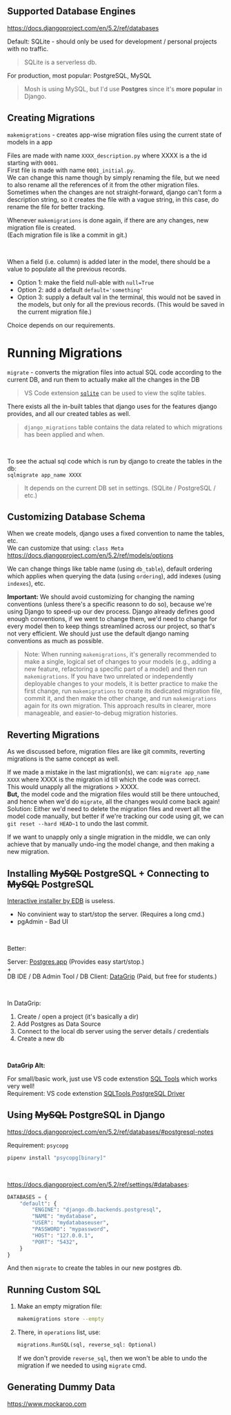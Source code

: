 ## Supported Database Engines

https://docs.djangoproject.com/en/5.2/ref/databases

Default: SQLite - should only be used for development / personal projects with no traffic.

> SQLite is a serverless db.

For production, most popular: PostgreSQL, MySQL

> Mosh is using MySQL, but I'd use **Postgres** since it's **more popular** in Django.

## Creating Migrations

`makemigrations` - creates app-wise migration files using the current state of models in a app

Files are made with name `XXXX_description.py` where XXXX is a the id starting with `0001`.  
First file is made with name `0001_initial.py`.  
We can change this name though by simply renaming the file, but we need to also rename all the references of it from the other migration files.  
Sometimes when the changes are not straight-forward, django can't form a description string, so it creates the file with a vague string, in this case, do rename the file for better tracking.

Whenever `makemigrations` is done again, if there are any changes, new migration file is created.  
(Each migration file is like a commit in git.)

<br>

When a field (i.e. column) is added later in the model, there should be a value to populate all the previous records.
- Option 1: make the field null-able with `null=True`
- Option 2: add a default `default='something'`
- Option 3: supply a default val in the terminal, this would not be saved in the models, but only for all the previous records. (This would be saved in the current migration file.)

Choice depends on our requirements.

# Running Migrations

`migrate` - converts the migration files into actual SQL code according to the current DB, and run them to actually make all the changes in the DB

> VS Code extension [`sqlite`](https://marketplace.visualstudio.com/items?itemName=alexcvzz.vscode-sqlite) can be used to view the sqlite tables.

There exists all the in-built tables that django uses for the features django provides, and all our created tables as well.

> `django_migrations` table contains the data related to which migrations has been applied and when.

<br>

To see the actual sql code which is run by django to create the tables in the db:  
`sqlmigrate app_name XXXX`

> It depends on the current DB set in settings. (SQLite / PostgreSQL / etc.)

## Customizing Database Schema

When we create models, django uses a fixed convention to name the tables, etc.  
We can customize that using: `class Meta`  
https://docs.djangoproject.com/en/5.2/ref/models/options

We can change things like table name (using `db_table`), default ordering which applies when querying the data (using `ordering`), add indexes (using `indexes`), etc.

**Important:** We should avoid customizing for changing the naming conventions (unless there's a specific reasonn to do so), because we're using Django to speed-up our dev process. Django already defines good enough conventions, if we went to change them, we'd need to change for every model then to keep things streamlined across our project, so that's not very efficient. We should just use the default django naming conventions as much as possible.

> Note: When running `makemigrations`, it's generally recommended to make a single, logical set of changes to your models (e.g., adding a new feature, refactoring a specific part of a model) and then run `makemigrations`. If you have two unrelated or independently deployable changes to your models, it is better practice to make the first change, run `makemigrations` to create its dedicated migration file, commit it, and then make the other change, and run `makemigrations` again for its own migration. This approach results in clearer, more manageable, and easier-to-debug migration histories.

## Reverting Migrations

As we discussed before, migration files are like git commits, reverting migrations is the same concept as well.

If we made a mistake in the last migration(s), we can:
`migrate app_name XXXX` where XXXX is the migration id till which the code was correct.  
This would unapply all the migrations > XXXX.  
**But,** the model code and the migration files would still be there untouched, and hence when we'd do `migrate`, all the changes would come back again!  
Solution: Either we'd need to delete the migration files and revert all the model code manually, but better if we're tracking our code using git, we can `git reset --hard HEAD~1` to undo the last commit.

If we want to unapply only a single migration in the middle, we can only achieve that by manually undo-ing the model change, and then making a new migration.

## Installing ~~MySQL~~ PostgreSQL + Connecting to ~~MySQL~~ PostgreSQL

[Interactive installer by EDB](https://www.postgresql.org/download/macosx/#:~:text=Interactive%20installer%20by%20EDB) is useless.
- No convinient way to start/stop the server. (Requires a long cmd.)
- pgAdmin - Bad UI

<br>

Better:

Server: [Postgres.app](https://www.postgresql.org/download/macosx/#:~:text=Postgres.app) (Provides easy start/stop.)  
+  
DB IDE / DB Admin Tool / DB Client: [DataGrip](https://www.jetbrains.com/datagrip) (Paid, but free for students.)

<br>

In DataGrip:
1. Create / open a project (it's basically a dir)
2. Add Postgres as Data Source
3. Connect to the local db server using the server details / credentials
4. Create a new db

<br>

**DataGrip Alt:**

For small/basic work, just use VS code extenstion [SQL Tools](https://marketplace.visualstudio.com/items?itemName=mtxr.sqltools) which works very well!  
Requirement: VS code extenstion [SQLTools PostgreSQL Driver](https://marketplace.visualstudio.com/items?itemName=mtxr.sqltools-driver-pg)

## Using ~~MySQL~~ PostgreSQL in Django

https://docs.djangoproject.com/en/5.2/ref/databases/#postgresql-notes

Requirement: `psycopg`

```bash
pipenv install "psycopg[binary]"
```

<br>

https://docs.djangoproject.com/en/5.2/ref/settings/#databases:

```py
DATABASES = {
    "default": {
        "ENGINE": "django.db.backends.postgresql",
        "NAME": "mydatabase",
        "USER": "mydatabaseuser",
        "PASSWORD": "mypassword",
        "HOST": "127.0.0.1",
        "PORT": "5432",
    }
}
```

And then `migrate` to create the tables in our new postgres db.

## Running Custom SQL

1. Make an empty migration file:

   ```bash
   makemigrations store --empty
   ```

2. There, in `operations` list, use:

   ```py
   migrations.RunSQL(sql, reverse_sql: Optional)
   ```

   If we don't provide `reverse_sql`, then we won't be able to undo the migration if we needed to using `migrate` cmd.

## Generating Dummy Data

https://www.mockaroo.com
